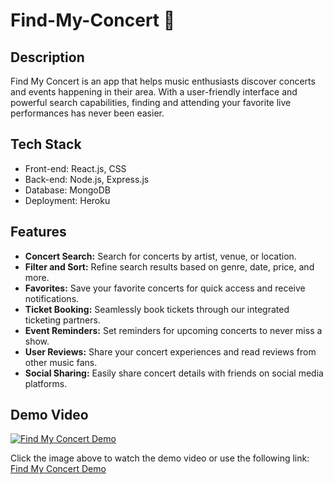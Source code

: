 # Find-My-Concert :date:

## Description
Find My Concert is an app that helps music enthusiasts discover concerts and events happening in their area. With a user-friendly interface and powerful search capabilities, finding and attending your favorite live performances has never been easier.

## Tech Stack
- Front-end: React.js, CSS
- Back-end: Node.js, Express.js
- Database: MongoDB
- Deployment: Heroku

## Features
- **Concert Search:** Search for concerts by artist, venue, or location.
- **Filter and Sort:** Refine search results based on genre, date, price, and more.
- **Favorites:** Save your favorite concerts for quick access and receive notifications.
- **Ticket Booking:** Seamlessly book tickets through our integrated ticketing partners.
- **Event Reminders:** Set reminders for upcoming concerts to never miss a show.
- **User Reviews:** Share your concert experiences and read reviews from other music fans.
- **Social Sharing:** Easily share concert details with friends on social media platforms.

## Demo Video
[![Find My Concert Demo](https://img.youtube.com/vi/VIDEO_ID_HERE/0.jpg)](https://www.youtube.com/watch?v=VIDEO_ID_HERE)

Click the image above to watch the demo video or use the following link: [Find My Concert Demo](https://www.youtube.com/watch?v=VIDEO_ID_HERE)
